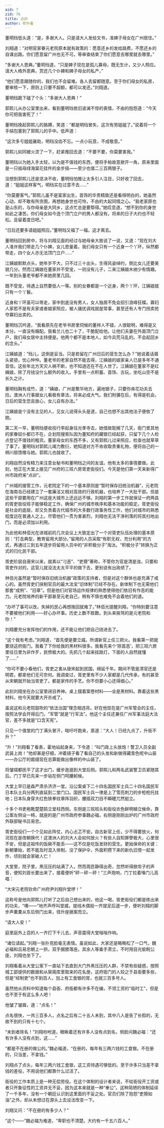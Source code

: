 ```yaml
---
aid: 7
zid: 76
title: 点卯
author: 吹牛者
---
```


董明珰低头道：“是，多谢大人。只是请大人发给文书，准婢子母女在广州居住。”

刘翔道：“对明官家眷元老院原本就有政策的：愿意还乡的发给路费，不愿还乡的自谋出路。你们愿意留广州也无不可。等审查结束了你们愿意去哪里就去哪里。”

“多谢大人恩典。”董明珰道，“只是婢子现在是孤儿寡母，既无生计，又少人照应。请大人格外恩典，赏还几个仆婢和婢子母女的私产，”

“他们愿意跟随你的，我们也不会留难。各人去留都随意。至于你们母女的私房，要审核一下，原则上只要不超额，都可以发还。”刘翔道。

董明珰跪下磕了个头：“多谢大人恩典！”

郭熙儿从办公室里出来，看到董明珰依旧波澜不惊的表情，不由的抱怨道：“今天你可把我害死了！”

董明珰挽起郭熙儿的胳膊，笑道：“都是明珰冒失，这次有劳姐姐了。”说着将一个手绢包塞到了郭熙儿的手中。低声道：

“这次多亏姐姐襄助，明珰没齿不忘。一点小玩意，不成敬意。”

郭熙儿如同被火烫了一下，赶紧推回去道：“不要不要，你莫要害我。”

董明珰以为她入手太轻，以为是不值钱的东西，便将手帕故意掀开一角，原来里面是一只祖母绿海棠花挂件的金步摇——至少也值二三百两银子。

没想到郭熙儿还是坚决不收，董明珰怕推让太多引人注目，只好收了回去，道：“姐姐这样客气，明珰实在过意不去……”

“你莫要客气。”郭熙儿虽不是富家出生，首饰的华贵精致还是看得明白的，她虽然心动，却不敢有所贪图，再想她身世也可怜，不由的大起同情之心。“我老家原也是山东的，与你母亲是大同乡，这点忙总是要帮得。”她叹息道，“想不到你的身世如此之凄苦。你们母女如今连个顶门立户的男人都没有。将来的日子大约也不轻松。且留着度日吧。”

“日后还要多请姐姐照应。”董明珰又福了一福，这才离去。

董明珰回到房中，将与刘翔见面的经过与她母亲大致说了一说，又道：“现在刘大人准许我们带走几个仆婢，女儿思量着。我们母女只有一个近身一个丫环，纵然都带走，四个女人亦无法顶门立户……”

江姨娘默默点头，她年岁不大，只不过三十出头，生得风姿绰约，倒比女儿还要美貌几分。然而江姨娘在董家并不受宠，一则没有儿子，二来江姨娘木纳少有情趣。一年到头董老爷都不来她房里几回。

既不受宠，待遇上自然要低人一等。别的女眷都是一个近身，两个丫环，江姨娘就只有一个丫鬟。

近身和丫环虽可以带走，家中到底没有男人，女人独居不免会招引浪峰狂蝶。寡妇人家若不是有夫家或者娘家照应，被人骚扰调戏就是常事，甚至还有人专门拐卖抢夺寡妇出卖的。

董明珰沉吟道，“我看原先在老爷书房里伺候的董祥人不错，人很聪明，难得是又本分。一直没有婚配。我看兰儿也二十了，干脆配给他。让他们夫妻在外面顶门立户，我们母女居中主持便是。他两个都不是本地人，如今兵荒马乱的。不会起回乡的念头。”

江姨娘道：“珰儿，这倒是妥当。只是若留在广州日后的营生怎么办？”她说着话眉头紧锁，忧心忡忡。董老爷的老家自然不能去得，江姨娘的娘家亲人已是多年不通音信。这些年北方天灾人祸不断，也不知道还在不在人世了。江姨娘在董家不是红姨娘，除了月钱没什么额外的收入。手里有一点积蓄、首饰、古玩，坐吃山空不是长久之计。

董明珰胸有成竹，道：“姨娘，广州是繁华地方，遍地银子，只要你肯花功夫去捡。澳洲人行事据女儿看极有章法，将来必成大气。我们附骥在后，有得是机会。日后的营生您且放心，女儿自有办法。”

江姨娘是个没有主见的人，见女儿说得头头是道，自己也想不出其他法子便依了她。

第二天一早，董明珰便收拾行李起身往光孝寺去，她借故耽搁了几天，衙门里其他的家眷奴仆都已不在，企划院搜索队因为董知府的藏银已经起获，只留下几个人检点登记不值钱的粗货。董家母女的东西不多，又有郭熙儿过来照应，检查也就草草了事了。董明珰对郭熙儿竭力敷衍，她知道对方不肯收取贵重礼物，便将自己的一柄川扇馈赠与她。郭熙儿也就收了。

刘翔自然没有精力来注意女秘书和董明珰之间的友谊。他有太多的事情要做。此刻，他正在大堂上接见广州府的三班六房胥吏衙役们。今天是他们第一天来新得广州市政府来“点卯”。

广州城的接管工作，元老院定下的一个基本原则是“暂时保存旧统治机器”，元老院在海南岛已经建立了一套廉洁又相对高效的行政机器，也培养了一大批干部。但是这些干部要用在广州这座大城市上还远远不够。刘翔的第一步工作就保证一府两县的胥吏衙役班子能够稳定工作，确保广州的城市秩序和基本功能的稳定。胥吏衙役是社会的底层，却又负责着古代城市的大多数行政事务性工作，他们对城市的熟悉程度远在普通人之上。尽管他们一贯为害甚烈，刘翔也无法干净利落的将其扫地出门，而是必须加以利用。

为此他和林佰光在进城前的几次会议上大致定出了一个对胥吏队伍处理的基本原则：“打击典型，教育留用大部分。”留用的人员采取“有职无权，充分利用”的方式，再通过三到五年逐步将留用人员中的“非积极分子”淘汰。“积极分子”转换为正式的归化民干部。

胥吏阶层自唐宋以来，就素以“刁恶”、“吏猾”著称，不管你为官是清是浊，只要和胥吏作对的，这官儿就没法太太平平的做下去，更别说有出政绩了。

林佰光虽然是“暂时保存旧统治机器”政策的支持者，但是对这个群体也是充满了戒心的。虽然胥吏们挟制官员的最大法宝“旧体制”已经不存在。新体制下也无需他们那套“成例”、“旧章”。但是他们对官场运作规律的熟悉使得他们依旧有作恶的能力。元老院培养的新干部甚至元老自己，稍有不慎也难免不会着他们的道。

“办坏了事可以改，失掉的民心再想挽回就难了。”林佰光提醒刘翔，“你特别要注意不要被他们利用——好心办坏事。历史上数不胜数。到头来挨骂的是元老院和你！”

刘翔要充分发挥他们的作用，还不能让他们把自己绕进去了。

“这个我有考虑。”刘翔道，“首先便是要立威。所谓新官上任三把火。我看第一把就要烧这府衙门。我看了下你给我的黑材料很多。我看先来个‘除首恶’，把三班六房里往日里为非作歹，民愤极大的。先抓几个起来挂路灯，下面的人自然就懂了……”

“你可不要小看他们，胥吏之害从唐宋起到民国，绵延千年。期间不管是清官还是明君，都拿他们无可奈何。我调查过，胥吏里有不少人家都是几代传承，有的甚至从宋朝就开始当胥吏了。都是家传的手艺。你不但要小心还得细心。”

此刻刘翔坐在办公室里闭目养神。桌上摆着案卷材料——全是黑材料。靠着这些黑材料，他今天就要大开杀戒了。

虽说这和元老院鼓吹的“依法治国”理念相违背。好在他现在是广州军管会的主任，按照法学会开得后门，“军管”就是“行军法”。他这个主任还兼任广州军事法庭大法官，差不多就是“口含天宪”。

只见一个值堂的门丁满头冒汗，喘吁吁跑来，禀道：“大人！已经九点了，升衙不升？”

“升！”刘翔看了看表，霍地站起身来，下令道：“叫门政上头放炮！警卫人员全副武装上岗！”他却甚是仔细，冲着镜子看了看自己的头发和新做得藏青色呢中山装——办公厅的裁缝现在总算能做出像样的中山装了。

将皱褶都抚平了这才出门，缓步迤逦到大堂后侧。郭熙儿和两名武装警卫员紧随其后。门丁早已先来一步站在侧门呵腰躬候。

大堂上早已是森严肃杀济济一堂。沿公案桌下二十四名国民军士兵二十四名国民军日本队士兵分两列直延到二堂门口。国民军士兵一律是上了雪亮刺刀的步枪枪托拄地；日本队身穿大红色铁拳纹章阵羽织，腰插双刀目不瞬睫兀然挺立。

十多个书吏袍靴楚楚鹄立堂柱西侧。东侧是三班班头和衙役衣色鲜明植立候命，靠公案左侧设一椅，就座的是广州市政府参事魏必福，右侧是刚刚出炉的广州市政府外联部秘书吕易忠。

胥吏衙役们一个个见如此阵仗，内心忐忑不安。自古新官上任，少不得要放火，何况现在是改朝换代！这澳洲人的刘大人会如何放火？有些人自知罪孽极大，心里很不安，但是这祖传的饭碗不能丢——这不仅是吃饭发财的营生。更始保命的关键：新朝肇始，若不能及时混入体制，没了保护伞，外面积攒下来的新仇旧恨一起发作，顷刻就会家破人亡！

大堂里，院子里，黑压压的站满了人，然而周匝静得出奇，忽然听得掀帘子的声音，便知刘首长要出来了，接着便听“砰－砰－砰！”三声炮响，门丁拉着嗓门儿高唱：

“大宋元老院钦命广州府尹刘翔升堂啰！”

这称号是他向郭熙儿打听了之后自己想出来的，他这一喝，胥吏衙役们都是练出来的功夫，“噢——”地齐声呼叫堂威，提线木偶般一齐提足后退一步，便听刘翔的脚步声橐橐从东后侧门出来，径升座据案而立。

“请大人安！”

庭里庭外上百的人一齐打下千儿去，声音震得大堂嗡嗡作响。

“诸位请起。”刘翔一张扑克脸毫无表情。虽说如此，大家还是略略松了一口气，魏必福和吕易忠朝上一拱，双手据膝落座。其余人等垂手肃立，不时用目光偷睨公座，刘翔也坐下了。

刘翔看着从大堂公案下一直站下去直到大门外黑压压的人群，不禁有些疑惑，按照城工部提供的数据和从架阁库里取来的花名册，这府衙门的人较之于县衙要多些，但是“经制吏”也不到百人，加上有工食银的胥，也就三百多号人。

虽然他从资料中知道每个县衙、府衙都有许多不在编，不领工资的“临时工”，但是也不至于有这么多人吧！

他皱了皱眉，道：“点名！”

点名很快，一共三百多人，点名之后有二十五人未到，其中八人是告了长假的，无故不到的只有十七个。

“未到者除名！”刘翔吩咐道，眼瞅着还有许多人没有点到名，侧脸问魏必福：“还有许多人没有点到，这……”

“都是不在册的做公的。”魏必福道，“在册的，每年有三两六钱的工食银。不在册的，只当差，不拿钱。”

刘翔点了点头，每年三两六钱工食银，这工资待遇可够低的。至于许多只当差不拿钱的差役，不用说他们都靠什么过活了。

衙役的工作本质上是一种无偿劳役。在这个体制的设计者来说，不给衙役开工资或者只开象征性的工资并无不妥，因为这本来就是一种“奉公”。这种简陋的体制延续了一千多年，没有一个朝廷认识到这里面的不妥之处。官员们除了抱怨“吏猾如油”之外，却从未想过在源头上去设法改变一下。

刘翔又问：“不在册的有多少人？”

“这个——”魏必福为难道，“卑职也不清楚。大约有一千五六百人。”
